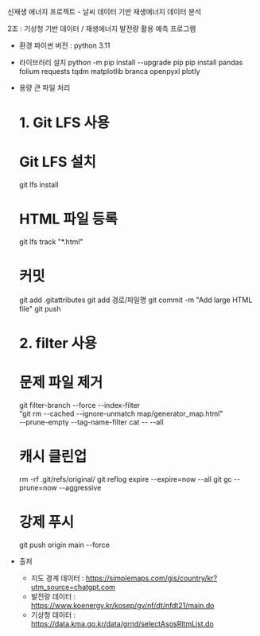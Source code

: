 신재생 에너지 프로젝트 - 날씨 데이터 기반 재생에너지 데이터 분석

2조 : 기상청 기반 데이터 / 재생에너지 발전량 활용 예측 프로그램

* 환경
  파이썬 버전 : python 3.11
  
* 라이브러리 설치
  python -m pip install --upgrade pip
  pip install pandas folium requests tqdm matplotlib branca openpyxl plotly

* 용량 큰 파일 처리

  # 1. Git LFS 사용
  # Git LFS 설치
  git lfs install

  # HTML 파일 등록
  git lfs track "*.html"

  # 커밋
  git add .gitattributes
  git add 경로/파일명
  git commit -m "Add large HTML file"
  git push

  # 2. filter 사용
  # 문제 파일 제거
  git filter-branch --force --index-filter \
  "git rm --cached --ignore-unmatch map/generator_map.html" \
  --prune-empty --tag-name-filter cat -- --all

  # 캐시 클린업
  rm -rf .git/refs/original/
  git reflog expire --expire=now --all
  git gc --prune=now --aggressive

  # 강제 푸시
  git push origin main --force

* 출처
  - 지도 경계 데이터 : https://simplemaps.com/gis/country/kr?utm_source=chatgpt.com
  - 발전량 데이터 : https://www.koenergy.kr/kosep/gv/nf/dt/nfdt21/main.do
  - 기상청 데이터 : https://data.kma.go.kr/data/grnd/selectAsosRltmList.do
